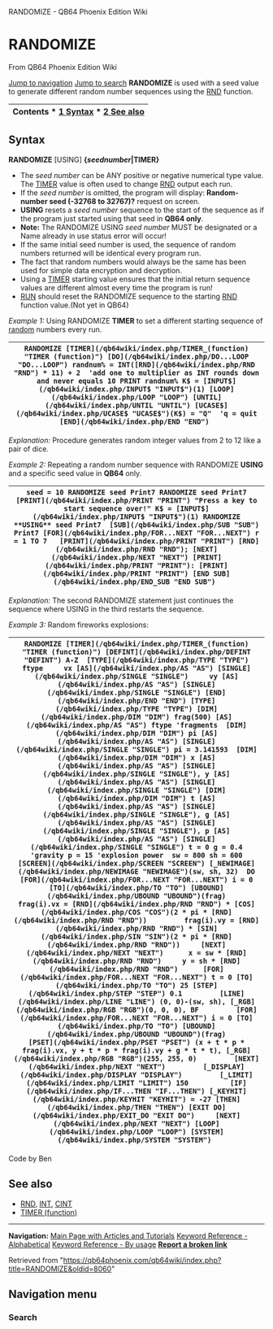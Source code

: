 


RANDOMIZE - QB64 Phoenix Edition Wiki








# RANDOMIZE



From QB64 Phoenix Edition Wiki



[Jump to navigation](#mw-head)
[Jump to search](#searchInput)
**RANDOMIZE** is used with a seed value to generate different random number sequences using the [RND](/qb64wiki/index.php/RND "RND") function.


  






| Contents * [1 Syntax](#Syntax) * [2 See also](#See_also) |
| --- |


## Syntax


**RANDOMIZE** [USING] **{*seednumber*|TIMER}**
  




* The *seed number* can be ANY positive or negative numerical type value. The [TIMER](/qb64wiki/index.php/TIMER_(function) "TIMER (function)") value is often used to change [RND](/qb64wiki/index.php/RND "RND") output each run.
* If the *seed number* is omitted, the program will display: **Random-number seed (-32768 to 32767)?** request on screen.
* **USING** resets a *seed number* sequence to the start of the sequence as if the program just started using that seed in **QB64 only**.
* **Note:** The RANDOMIZE USING *seed number* MUST be designated or a Name already in use status error will occur!
* If the same initial seed number is used, the sequence of random numbers returned will be identical every program run.
* The fact that random numbers would always be the same has been used for simple data encryption and decryption.
* Using a [TIMER](/qb64wiki/index.php/TIMER_(function) "TIMER (function)") starting value ensures that the initial return sequence values are different almost every time the program is run!
* [RUN](/qb64wiki/index.php/RUN "RUN") should reset the RANDOMIZE sequence to the starting [RND](/qb64wiki/index.php/RND "RND") function value.(Not yet in QB64)


  

*Example 1:* Using RANDOMIZE **TIMER** to set a different starting sequence of [random](/qb64wiki/index.php/RND "RND") numbers every run.





| ``` RANDOMIZE [TIMER](/qb64wiki/index.php/TIMER_(function) "TIMER (function)") [DO](/qb64wiki/index.php/DO...LOOP "DO...LOOP") randnum% = INT([RND](/qb64wiki/index.php/RND "RND") * 11) + 2  'add one to multiplier as INT rounds down and never equals 10 PRINT randnum% K$ = [INPUT$](/qb64wiki/index.php/INPUT$ "INPUT$")(1) [LOOP](/qb64wiki/index.php/LOOP "LOOP") [UNTIL](/qb64wiki/index.php/UNTIL "UNTIL") [UCASE$](/qb64wiki/index.php/UCASE$ "UCASE$")(K$) = "Q"  'q = quit [END](/qb64wiki/index.php/END "END")  ``` |
| --- |


*Explanation:* Procedure generates random integer values from 2 to 12 like a pair of dice.
  

*Example 2:* Repeating a random number sequence with RANDOMIZE **USING** and a specific seed value in **QB64** only.





| ``` seed = 10 RANDOMIZE seed Print7 RANDOMIZE seed Print7 [PRINT](/qb64wiki/index.php/PRINT "PRINT") "Press a key to start sequence over!" K$ = [INPUT$](/qb64wiki/index.php/INPUT$ "INPUT$")(1) RANDOMIZE **USING** seed Print7  [SUB](/qb64wiki/index.php/SUB "SUB") Print7 [FOR](/qb64wiki/index.php/FOR...NEXT "FOR...NEXT") r = 1 TO 7   [PRINT](/qb64wiki/index.php/PRINT "PRINT") [RND](/qb64wiki/index.php/RND "RND"); [NEXT](/qb64wiki/index.php/NEXT "NEXT") [PRINT](/qb64wiki/index.php/PRINT "PRINT"): [PRINT](/qb64wiki/index.php/PRINT "PRINT") [END SUB](/qb64wiki/index.php/END_SUB "END SUB")  ``` |
| --- |


*Explanation:* The second RANDOMIZE statement just continues the sequence where USING in the third restarts the sequence.
  

*Example 3:* Random fireworks explosions:





| ``` RANDOMIZE [TIMER](/qb64wiki/index.php/TIMER_(function) "TIMER (function)") [DEFINT](/qb64wiki/index.php/DEFINT "DEFINT") A-Z  [TYPE](/qb64wiki/index.php/TYPE "TYPE") ftype     vx [AS](/qb64wiki/index.php/AS "AS") [SINGLE](/qb64wiki/index.php/SINGLE "SINGLE")     vy [AS](/qb64wiki/index.php/AS "AS") [SINGLE](/qb64wiki/index.php/SINGLE "SINGLE") [END](/qb64wiki/index.php/END "END") [TYPE](/qb64wiki/index.php/TYPE "TYPE") [DIM](/qb64wiki/index.php/DIM "DIM") frag(500) [AS](/qb64wiki/index.php/AS "AS") ftype 'fragments  [DIM](/qb64wiki/index.php/DIM "DIM") pi [AS](/qb64wiki/index.php/AS "AS") [SINGLE](/qb64wiki/index.php/SINGLE "SINGLE") pi = 3.141593  [DIM](/qb64wiki/index.php/DIM "DIM") x [AS](/qb64wiki/index.php/AS "AS") [SINGLE](/qb64wiki/index.php/SINGLE "SINGLE"), y [AS](/qb64wiki/index.php/AS "AS") [SINGLE](/qb64wiki/index.php/SINGLE "SINGLE") [DIM](/qb64wiki/index.php/DIM "DIM") t [AS](/qb64wiki/index.php/AS "AS") [SINGLE](/qb64wiki/index.php/SINGLE "SINGLE"), g [AS](/qb64wiki/index.php/AS "AS") [SINGLE](/qb64wiki/index.php/SINGLE "SINGLE"), p [AS](/qb64wiki/index.php/AS "AS") [SINGLE](/qb64wiki/index.php/SINGLE "SINGLE") t = 0 g = 0.4 'gravity p = 15 'explosion power  sw = 800 sh = 600  [SCREEN](/qb64wiki/index.php/SCREEN "SCREEN") [_NEWIMAGE](/qb64wiki/index.php/NEWIMAGE "NEWIMAGE")(sw, sh, 32)  DO     [FOR](/qb64wiki/index.php/FOR...NEXT "FOR...NEXT") i = 0 [TO](/qb64wiki/index.php/TO "TO") [UBOUND](/qb64wiki/index.php/UBOUND "UBOUND")(frag)         frag(i).vx = [RND](/qb64wiki/index.php/RND "RND") * [COS](/qb64wiki/index.php/COS "COS")(2 * pi * [RND](/qb64wiki/index.php/RND "RND"))         frag(i).vy = [RND](/qb64wiki/index.php/RND "RND") * [SIN](/qb64wiki/index.php/SIN "SIN")(2 * pi * [RND](/qb64wiki/index.php/RND "RND"))     [NEXT](/qb64wiki/index.php/NEXT "NEXT")      x = sw * [RND](/qb64wiki/index.php/RND "RND")     y = sh * [RND](/qb64wiki/index.php/RND "RND")      [FOR](/qb64wiki/index.php/FOR...NEXT "FOR...NEXT") t = 0 [TO](/qb64wiki/index.php/TO "TO") 25 [STEP](/qb64wiki/index.php/STEP "STEP") 0.1         [LINE](/qb64wiki/index.php/LINE "LINE") (0, 0)-(sw, sh), [_RGB](/qb64wiki/index.php/RGB "RGB")(0, 0, 0), BF         [FOR](/qb64wiki/index.php/FOR...NEXT "FOR...NEXT") i = 0 [TO](/qb64wiki/index.php/TO "TO") [UBOUND](/qb64wiki/index.php/UBOUND "UBOUND")(frag)             [PSET](/qb64wiki/index.php/PSET "PSET") (x + t * p * frag(i).vx, y + t * p * frag(i).vy + g * t * t), [_RGB](/qb64wiki/index.php/RGB "RGB")(255, 255, 0)         [NEXT](/qb64wiki/index.php/NEXT "NEXT")         [_DISPLAY](/qb64wiki/index.php/DISPLAY "DISPLAY")         [_LIMIT](/qb64wiki/index.php/LIMIT "LIMIT") 150          [IF](/qb64wiki/index.php/IF...THEN "IF...THEN") [_KEYHIT](/qb64wiki/index.php/KEYHIT "KEYHIT") = -27 [THEN](/qb64wiki/index.php/THEN "THEN") [EXIT DO](/qb64wiki/index.php/EXIT_DO "EXIT DO")     [NEXT](/qb64wiki/index.php/NEXT "NEXT") [LOOP](/qb64wiki/index.php/LOOP "LOOP") [SYSTEM](/qb64wiki/index.php/SYSTEM "SYSTEM")  ``` |
| --- |


Code by Ben
  




## See also


* [RND](/qb64wiki/index.php/RND "RND"), [INT](/qb64wiki/index.php/INT "INT"), [CINT](/qb64wiki/index.php/CINT "CINT")
* [TIMER (function)](/qb64wiki/index.php/TIMER_(function) "TIMER (function)")


  






---


**Navigation:**
[Main Page with Articles and Tutorials](/qb64wiki/index.php/Main_Page "Main Page")
[Keyword Reference - Alphabetical](/qb64wiki/index.php/Keyword_Reference_-_Alphabetical "Keyword Reference - Alphabetical")
[Keyword Reference - By usage](/qb64wiki/index.php/Keyword_Reference_-_By_usage "Keyword Reference - By usage")
**[Report a broken link](https://qb64phoenix.com/forum/showthread.php?tid=2800)**  





Retrieved from "<https://qb64phoenix.com/qb64wiki/index.php?title=RANDOMIZE&oldid=8060>"




## Navigation menu








### Search





















